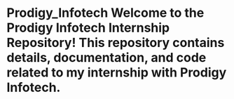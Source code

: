 # Prodigy_Infotech Welcome to the Prodigy Infotech Internship Repository! This repository contains details, documentation, and code related to my internship with Prodigy Infotech. 
